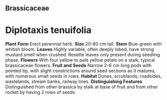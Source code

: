 ## Brassicaceae
# Diplotaxis tenuifolia
 **Plant Form** Erect perennial herb. **Size** 20-80 cm tall. **Stem** Blue-green with whitish bloom. **Leaves** Highly variable, often deeply lobed, have strong mustard smell when crushed. Rosette leaves only present during seedling phase. **Flowers** With four yellow to pale yellow petals on a stalk, typical brassicaceae flowers. **Fruit and Seeds** Narrow 2-6 cm long pods with pointed tip, with slight constrictions around seed sections as it matures, with numerous small seeds in rows. **Habitat** Dunes, scrublands, roadsides, wastelands, stream banks, railway lines. **Distinguishing Features** Distinguished from other brassica by stalk at base of fruit and from other rocket by having 2 rows of seeds.


